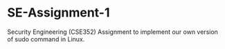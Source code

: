# SE-Assignment-1
Security Engineering (CSE352) Assignment to implement our own version of sudo command in Linux.
